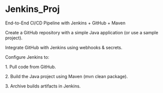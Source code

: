 # Jenkins_Proj
 End-to-End CI/CD Pipeline with Jenkins + GitHub + Maven


Create a GitHub repository with a simple Java application (or use a sample project).



Integrate GitHub with Jenkins using webhooks & secrets.



Configure Jenkins to:



1.⁠ ⁠Pull code from GitHub.

2.⁠ ⁠Build the Java project using Maven (mvn clean package).

3.⁠ ⁠Archive builds artifacts in Jenkins.
